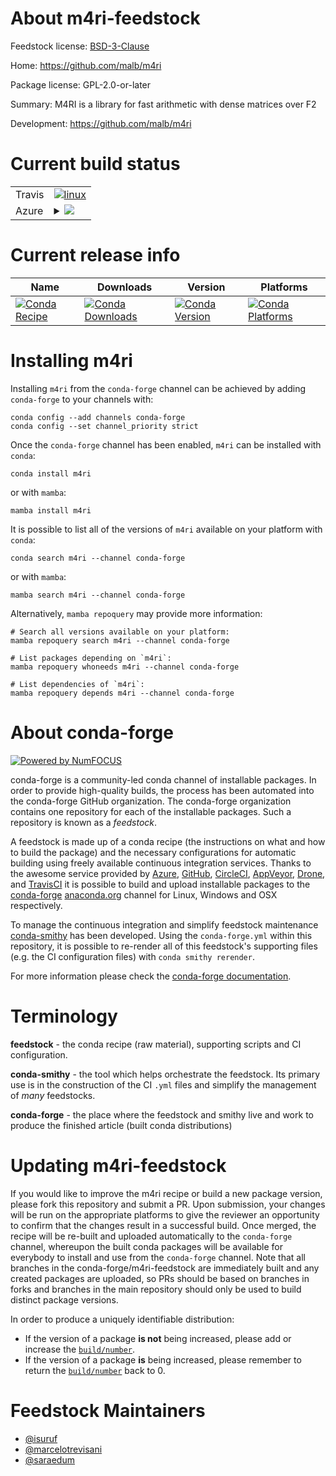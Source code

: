 About m4ri-feedstock
====================

Feedstock license: [BSD-3-Clause](https://github.com/conda-forge/m4ri-feedstock/blob/main/LICENSE.txt)

Home: https://github.com/malb/m4ri

Package license: GPL-2.0-or-later

Summary: M4RI is a library for fast arithmetic with dense matrices over F2

Development: https://github.com/malb/m4ri

Current build status
====================


<table><tr>
    <td>Travis</td>
    <td>
      <a href="https://app.travis-ci.com/conda-forge/m4ri-feedstock">
        <img alt="linux" src="https://img.shields.io/travis/com/conda-forge/m4ri-feedstock/main.svg?label=Linux">
      </a>
    </td>
  </tr>
    
  <tr>
    <td>Azure</td>
    <td>
      <details>
        <summary>
          <a href="https://dev.azure.com/conda-forge/feedstock-builds/_build/latest?definitionId=611&branchName=main">
            <img src="https://dev.azure.com/conda-forge/feedstock-builds/_apis/build/status/m4ri-feedstock?branchName=main">
          </a>
        </summary>
        <table>
          <thead><tr><th>Variant</th><th>Status</th></tr></thead>
          <tbody><tr>
              <td>linux_64</td>
              <td>
                <a href="https://dev.azure.com/conda-forge/feedstock-builds/_build/latest?definitionId=611&branchName=main">
                  <img src="https://dev.azure.com/conda-forge/feedstock-builds/_apis/build/status/m4ri-feedstock?branchName=main&jobName=linux&configuration=linux%20linux_64_" alt="variant">
                </a>
              </td>
            </tr><tr>
              <td>linux_aarch64</td>
              <td>
                <a href="https://dev.azure.com/conda-forge/feedstock-builds/_build/latest?definitionId=611&branchName=main">
                  <img src="https://dev.azure.com/conda-forge/feedstock-builds/_apis/build/status/m4ri-feedstock?branchName=main&jobName=linux&configuration=linux%20linux_aarch64_" alt="variant">
                </a>
              </td>
            </tr><tr>
              <td>linux_ppc64le</td>
              <td>
                <a href="https://dev.azure.com/conda-forge/feedstock-builds/_build/latest?definitionId=611&branchName=main">
                  <img src="https://dev.azure.com/conda-forge/feedstock-builds/_apis/build/status/m4ri-feedstock?branchName=main&jobName=linux&configuration=linux%20linux_ppc64le_" alt="variant">
                </a>
              </td>
            </tr><tr>
              <td>osx_64</td>
              <td>
                <a href="https://dev.azure.com/conda-forge/feedstock-builds/_build/latest?definitionId=611&branchName=main">
                  <img src="https://dev.azure.com/conda-forge/feedstock-builds/_apis/build/status/m4ri-feedstock?branchName=main&jobName=osx&configuration=osx%20osx_64_" alt="variant">
                </a>
              </td>
            </tr><tr>
              <td>osx_arm64</td>
              <td>
                <a href="https://dev.azure.com/conda-forge/feedstock-builds/_build/latest?definitionId=611&branchName=main">
                  <img src="https://dev.azure.com/conda-forge/feedstock-builds/_apis/build/status/m4ri-feedstock?branchName=main&jobName=osx&configuration=osx%20osx_arm64_" alt="variant">
                </a>
              </td>
            </tr><tr>
              <td>win_64</td>
              <td>
                <a href="https://dev.azure.com/conda-forge/feedstock-builds/_build/latest?definitionId=611&branchName=main">
                  <img src="https://dev.azure.com/conda-forge/feedstock-builds/_apis/build/status/m4ri-feedstock?branchName=main&jobName=win&configuration=win%20win_64_" alt="variant">
                </a>
              </td>
            </tr>
          </tbody>
        </table>
      </details>
    </td>
  </tr>
</table>

Current release info
====================

| Name | Downloads | Version | Platforms |
| --- | --- | --- | --- |
| [![Conda Recipe](https://img.shields.io/badge/recipe-m4ri-green.svg)](https://anaconda.org/conda-forge/m4ri) | [![Conda Downloads](https://img.shields.io/conda/dn/conda-forge/m4ri.svg)](https://anaconda.org/conda-forge/m4ri) | [![Conda Version](https://img.shields.io/conda/vn/conda-forge/m4ri.svg)](https://anaconda.org/conda-forge/m4ri) | [![Conda Platforms](https://img.shields.io/conda/pn/conda-forge/m4ri.svg)](https://anaconda.org/conda-forge/m4ri) |

Installing m4ri
===============

Installing `m4ri` from the `conda-forge` channel can be achieved by adding `conda-forge` to your channels with:

```
conda config --add channels conda-forge
conda config --set channel_priority strict
```

Once the `conda-forge` channel has been enabled, `m4ri` can be installed with `conda`:

```
conda install m4ri
```

or with `mamba`:

```
mamba install m4ri
```

It is possible to list all of the versions of `m4ri` available on your platform with `conda`:

```
conda search m4ri --channel conda-forge
```

or with `mamba`:

```
mamba search m4ri --channel conda-forge
```

Alternatively, `mamba repoquery` may provide more information:

```
# Search all versions available on your platform:
mamba repoquery search m4ri --channel conda-forge

# List packages depending on `m4ri`:
mamba repoquery whoneeds m4ri --channel conda-forge

# List dependencies of `m4ri`:
mamba repoquery depends m4ri --channel conda-forge
```


About conda-forge
=================

[![Powered by
NumFOCUS](https://img.shields.io/badge/powered%20by-NumFOCUS-orange.svg?style=flat&colorA=E1523D&colorB=007D8A)](https://numfocus.org)

conda-forge is a community-led conda channel of installable packages.
In order to provide high-quality builds, the process has been automated into the
conda-forge GitHub organization. The conda-forge organization contains one repository
for each of the installable packages. Such a repository is known as a *feedstock*.

A feedstock is made up of a conda recipe (the instructions on what and how to build
the package) and the necessary configurations for automatic building using freely
available continuous integration services. Thanks to the awesome service provided by
[Azure](https://azure.microsoft.com/en-us/services/devops/), [GitHub](https://github.com/),
[CircleCI](https://circleci.com/), [AppVeyor](https://www.appveyor.com/),
[Drone](https://cloud.drone.io/welcome), and [TravisCI](https://travis-ci.com/)
it is possible to build and upload installable packages to the
[conda-forge](https://anaconda.org/conda-forge) [anaconda.org](https://anaconda.org/)
channel for Linux, Windows and OSX respectively.

To manage the continuous integration and simplify feedstock maintenance
[conda-smithy](https://github.com/conda-forge/conda-smithy) has been developed.
Using the ``conda-forge.yml`` within this repository, it is possible to re-render all of
this feedstock's supporting files (e.g. the CI configuration files) with ``conda smithy rerender``.

For more information please check the [conda-forge documentation](https://conda-forge.org/docs/).

Terminology
===========

**feedstock** - the conda recipe (raw material), supporting scripts and CI configuration.

**conda-smithy** - the tool which helps orchestrate the feedstock.
                   Its primary use is in the construction of the CI ``.yml`` files
                   and simplify the management of *many* feedstocks.

**conda-forge** - the place where the feedstock and smithy live and work to
                  produce the finished article (built conda distributions)


Updating m4ri-feedstock
=======================

If you would like to improve the m4ri recipe or build a new
package version, please fork this repository and submit a PR. Upon submission,
your changes will be run on the appropriate platforms to give the reviewer an
opportunity to confirm that the changes result in a successful build. Once
merged, the recipe will be re-built and uploaded automatically to the
`conda-forge` channel, whereupon the built conda packages will be available for
everybody to install and use from the `conda-forge` channel.
Note that all branches in the conda-forge/m4ri-feedstock are
immediately built and any created packages are uploaded, so PRs should be based
on branches in forks and branches in the main repository should only be used to
build distinct package versions.

In order to produce a uniquely identifiable distribution:
 * If the version of a package **is not** being increased, please add or increase
   the [``build/number``](https://docs.conda.io/projects/conda-build/en/latest/resources/define-metadata.html#build-number-and-string).
 * If the version of a package **is** being increased, please remember to return
   the [``build/number``](https://docs.conda.io/projects/conda-build/en/latest/resources/define-metadata.html#build-number-and-string)
   back to 0.

Feedstock Maintainers
=====================

* [@isuruf](https://github.com/isuruf/)
* [@marcelotrevisani](https://github.com/marcelotrevisani/)
* [@saraedum](https://github.com/saraedum/)

